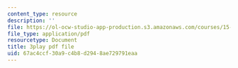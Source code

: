 ```yaml
---
content_type: resource
description: ''
file: https://ol-ocw-studio-app-production.s3.amazonaws.com/courses/15-071-the-analytics-edge-spring-2017/67ac4ccf30a9c4b8d2948ae729791eaa_9aKidJvppF0.pdf
file_type: application/pdf
resourcetype: Document
title: 3play pdf file
uid: 67ac4ccf-30a9-c4b8-d294-8ae729791eaa
---
```

